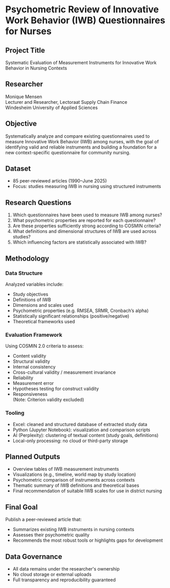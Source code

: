# Psychometric Review of Innovative Work Behavior (IWB) Questionnaires for Nurses

## Project Title
Systematic Evaluation of Measurement Instruments for Innovative Work Behavior in Nursing Contexts

## Researcher
Monique Mensen  
Lecturer and Researcher, Lectoraat Supply Chain Finance  
Windesheim University of Applied Sciences

## Objective
Systematically analyze and compare existing questionnaires used to measure Innovative Work Behavior (IWB) among nurses, with the goal of identifying valid and reliable instruments and building a foundation for a new context-specific questionnaire for community nursing.

## Dataset
- 85 peer-reviewed articles (1990–June 2025)
- Focus: studies measuring IWB in nursing using structured instruments

## Research Questions
1. Which questionnaires have been used to measure IWB among nurses?
2. What psychometric properties are reported for each questionnaire?
3. Are these properties sufficiently strong according to COSMIN criteria?
4. What definitions and dimensional structures of IWB are used across studies?
5. Which influencing factors are statistically associated with IWB?

## Methodology

### Data Structure
Analyzed variables include:
- Study objectives  
- Definitions of IWB  
- Dimensions and scales used  
- Psychometric properties (e.g. RMSEA, SRMR, Cronbach’s alpha)  
- Statistically significant relationships (positive/negative)  
- Theoretical frameworks used

### Evaluation Framework
Using COSMIN 2.0 criteria to assess:
- Content validity  
- Structural validity  
- Internal consistency  
- Cross-cultural validity / measurement invariance  
- Reliability  
- Measurement error  
- Hypotheses testing for construct validity  
- Responsiveness  
(Note: Criterion validity excluded)

### Tooling
- Excel: cleaned and structured database of extracted study data
- Python (Jupyter Notebook): visualization and comparison scripts
- AI (Perplexity): clustering of textual content (study goals, definitions)
- Local-only processing: no cloud or third-party storage

## Planned Outputs
- Overview tables of IWB measurement instruments
- Visualizations (e.g., timeline, world map by study location)
- Psychometric comparison of instruments across contexts
- Thematic summary of IWB definitions and theoretical bases
- Final recommendation of suitable IWB scales for use in district nursing

## Final Goal
Publish a peer-reviewed article that:
- Summarizes existing IWB instruments in nursing contexts
- Assesses their psychometric quality
- Recommends the most robust tools or highlights gaps for development

## Data Governance
- All data remains under the researcher's ownership
- No cloud storage or external uploads
- Full transparency and reproducibility guaranteed


